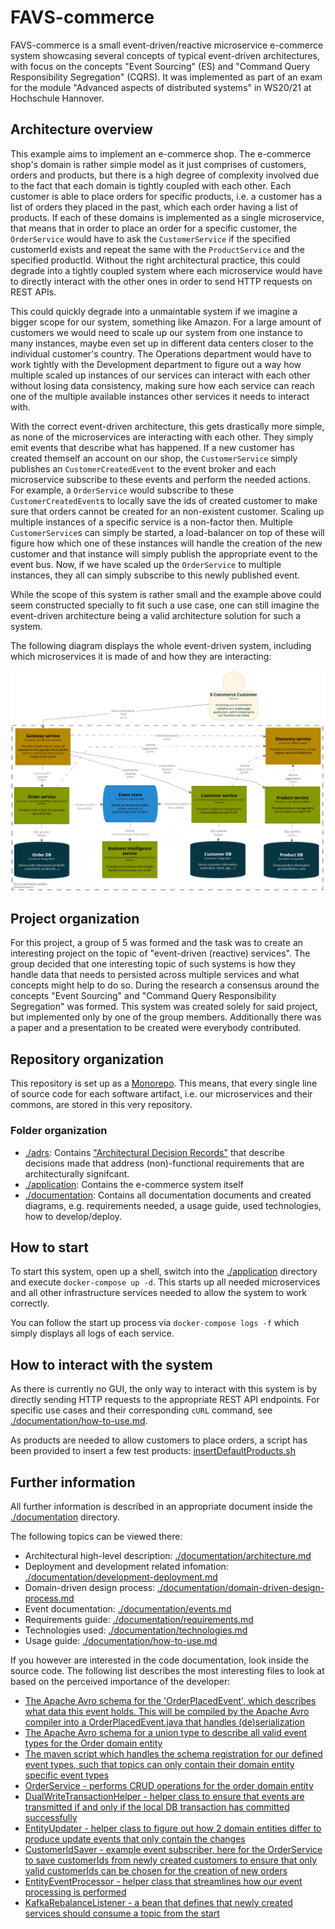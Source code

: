# FAVS-commerce

FAVS-commerce is a small event-driven/reactive microservice e-commerce system showcasing several concepts of typical event-driven architectures, with focus on the concepts "Event Sourcing" (ES) and "Command Query Responsibility Segregation" (CQRS).
It was implemented as part of an exam for the module "Advanced aspects of distributed systems" in WS20/21 at Hochschule Hannover.

## Architecture overview

This example aims to implement an e-commerce shop.
The e-commerce shop's domain is rather simple model as it just comprises of customers, orders and products, but there is a high degree of complexity involved due to the fact that each domain is tightly coupled with each other.
Each customer is able to place orders for specific products, i.e. a customer has a list of orders they placed in the past, which each order having a list of products.
If each of these domains is implemented as a single microservice, that means that in order to place an order for a specific customer, the `OrderService` would have to ask the `CustomerService` if the specified customerId exists and repeat the same with the `ProductService` and the specified productId.
Without the right architectural practice, this could degrade into a tightly coupled system where each microservice would have to directly interact with the other ones in order to send HTTP requests on REST APIs.

This could quickly degrade into a unmaintable system if we imagine a bigger scope for our system, something like Amazon.
For a large amount of customers we would need to scale up our system from one instance to many instances, maybe even set up in different data centers closer to the individual customer's country.
The Operations department would have to work tightly with the Development department to figure out a way how multiple scaled up instances of our services can interact with each other without losing data consistency, making sure how each service can reach one of the multiple available instances other services it needs to interact with.

With the correct event-driven architecture, this gets drastically more simple, as none of the microservices are interacting with each other. They simply emit events that describe what has happened.
If a new customer has created themself an account on our shop, the `CustomerService` simply publishes an `CustomerCreatedEvent` to the event broker and each microservice subscribe to these events and perform the needed actions.
For example, a `OrderService` would subscribe to these `CustomerCreatedEvent`s to locally save the ids of created customer to make sure that orders cannot be created for an non-existent customer.
Scaling up multiple instances of a specific service is a non-factor then.
Multiple `CustomerService`s can simply be started, a load-balancer on top of these will figure how which one of these instances will handle the creation of the new customer and that instance will simply publish the appropriate event to the event bus.
Now, if we have scaled up the `OrderService` to multiple instances, they all can simply subscribe to this newly published event.

While the scope of this system is rather small and the example above could seem constructed specially to fit such a use case, one can still imagine the event-driven architecture being a valid architecture solution for such a system.

The following diagram displays the whole event-driven system, including which microservices it is made of and how they are interacting:

![High-level container overview](./documentation/diagrams/container-overview.png)

## Project organization

For this project, a group of 5 was formed and the task was to create an interesting project on the topic of "event-driven (reactive) services".
The group decided that one interesting topic of such systems is how they handle data that needs to persisted across multiple services and what concepts might help to do so.
During the research a consensus around the concepts "Event Sourcing" and "Command Query Responsibility Segregation" was formed.
This system was created solely for said project, but implemented only by one of the group members.
Additionally there was a paper and a presentation to be created were everybody contributed.

## Repository organization

This repository is set up as a [Monorepo][monorepo].
This means, that every single line of source code for each software artifact, i.e. our microservices and their commons, are stored in this very repository.

### Folder organization

* [./adrs](./adrs): Contains ["Architectural Decision Records"][adr] that describe decisions made that address (non)-functional requirements that are architecturally signifcant.
* [./application](./application): Contains the e-commerce system itself
* [./documentation](./documentation): Contains all documentation documents and created diagrams, e.g. requirements needed, a usage guide, used technologies, how to develop/deploy.

## How to start

To start this system, open up a shell, switch into the [./application](./application) directory and execute `docker-compose up -d`.
This starts up all needed microservices and all other infrastructure services needed to allow the system to work correctly.

You can follow the start up process via `docker-compose logs -f` which simply displays all logs of each service.

## How to interact with the system

As there is currently no GUI, the only way to interact with this system is by directly sending HTTP requests to the appropriate REST API endpoints.
For specific use cases and their corresponding `cURL` command, see [./documentation/how-to-use.md](./documentation/how-to-use.md).

As products are needed to allow customers to place orders, a script has been provided to insert a few test products: [insertDefaultProducts.sh](./application/deployment/scripts/insertDefaultProducts.sh)

## Further information

All further information is described in an appropriate document inside the [./documentation](./documentation) directory.

The following topics can be viewed there:

* Architectural high-level description: [./documentation/architecture.md](./documentation/architecture.md)
* Deployment and development related infomation: [./documentation/development-deployment.md](./documentation/development-deployment.md)
* Domain-driven design process: [./documentation/domain-driven-design-process.md](./documentation/domain-driven-design-process.md)
* Event documentation: [./documentation/events.md](./documentation/events.md)
* Requirements guide: [./documentation/requirements.md](./documentation/requirements.md)
* Technologies used: [./documentation/technologies.md](./documentation/technologies.md)
* Usage guide: [./documentation/how-to-use.md](./documentation/how-to-use.md)

If you however are interested in the code documentation, look inside the source code.
The following list describes the most interesting files to look at based on the perceived importance of the developer:

* [The Apache Avro schema for the 'OrderPlacedEvent', which describes what data this event holds. This will be compiled by the Apache Avro compiler into a OrderPlacedEvent.java that handles (de)serialization](application/events/src/main/resources/avro/OrderPlacedEvent.avsc)
* [The Apache Avro schema for a union type to describe all valid event types for the Order domain entity](application/events/src/main/resources/avro/OrderEvents.avsc)
* [The maven script which handles the schema registration for our defined event types, such that topics can only contain their domain entity specific event types](application/events/pom.xml)
* [OrderService - performs CRUD operations for the order domain entity](./application/services/business-services/order-service/src/main/java/edu/hsh/favs/project/escqrs/services/orderservice/service/OrderService.java)
* [DualWriteTransactionHelper - helper class to ensure that events are transmitted if and only if the local DB transaction has committed successfully](./application/services/business-services/service-commons/src/main/java/edu/hsh/favs/project/escqrs/services/commons/transactions/DualWriteTransactionHelper.java)
* [EntityUpdater - helper class to figure out how 2 domain entities differ to produce update events that only contain the changes](./application/services/business-services/service-commons/src/main/java/edu/hsh/favs/project/escqrs/services/commons/transactions/EntityUpdater.java)
* [CustomerIdSaver - example event subscriber, here for the OrderService to save customerIds from newly created customers to ensure that only valid customerIds can be chosen for the creation of new orders](application/services/business-services/order-service/src/main/java/edu/hsh/favs/project/escqrs/services/orderservice/consumers/CustomerIdSaver.java)
* [EntityEventProcessor - helper class that streamlines how our event processing is performed](./application/services/business-services/service-commons/src/main/java/edu/hsh/favs/project/escqrs/services/commons/eventprocessing/EntityEventProcessor.java)
* [KafkaRebalanceListener - a bean that defines that newly created services should consume a topic from the start](./application/services/business-services/service-commons/src/main/java/edu/hsh/favs/project/escqrs/services/commons/transactions/KafkaRebalanceListener.java)

[adr]: https://adr.github.io/
[monorepo]: https://en.wikipedia.org/wiki/Monorepo
